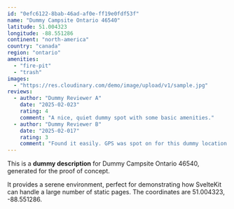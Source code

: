 ```yaml
---
id: "0efc6122-8bab-46ad-af0e-ff19e0fdf53f"
name: "Dummy Campsite Ontario 46540"
latitude: 51.004323
longitude: -88.551286
continent: "north-america"
country: "canada"
region: "ontario"
amenities:
  - "fire-pit"
  - "trash"
images:
  - "https://res.cloudinary.com/demo/image/upload/v1/sample.jpg"
reviews:
  - author: "Dummy Reviewer A"
    date: "2025-02-023"
    rating: 4
    comment: "A nice, quiet dummy spot with some basic amenities."
  - author: "Dummy Reviewer B"
    date: "2025-02-017"
    rating: 3
    comment: "Found it easily. GPS was spot on for this dummy location."
---
```


This is a **dummy description** for Dummy Campsite Ontario 46540, generated for the proof of concept.

It provides a serene environment, perfect for demonstrating how SvelteKit can handle a large number of static pages. The coordinates are 51.004323, -88.551286.
